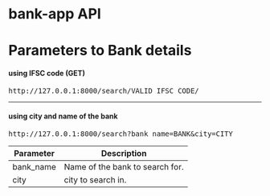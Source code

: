 # bank-app API

# Parameters to Bank details
#### using IFSC code (GET)
<pre>http://127.0.0.1:8000/search/VALID_IFSC_CODE/</pre>
* * *

<div>

<div>

<div>

#### using city and name of the bank
<pre>http://127.0.0.1:8000/search?bank_name=BANK&city=CITY</pre>

<table class="table table-bordered table-striped table-hover">

<thead>

<tr>

<th>Parameter</th>

<th>Description</th>

</tr>

</thead>

<tbody>

<tr>

<td>bank_name</td>

<td>Name of the bank to search for.</td>

</tr>

<tr>

<td>city</td>

<td>city to search in.</td>

</tr>

</tbody>

</table>
